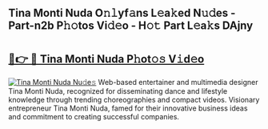 ## Tina Monti Nuda O𝚗𝚕yf𝚊ns L𝚎a𝚔ed N𝚞𝚍es - Part-n2b P𝚑𝚘tos Vi𝚍𝚎o - H𝚘𝚝 Part L𝚎a𝚔s DAjny

# <h2><a href="http://kf3zh4n.oniu.top/?m=Tina+Monti+Nuda">🔗👉 🔴 Tina Monti Nuda P𝚑ot𝚘𝚜 V𝚒d𝚎o</a></h2>

[![Tina Monti Nuda Nu𝚍e𝚜](https://i.imgur.com/0qMVB7G.gif)](http://kf3zh4n.oniu.top/?m=Tina+Monti+Nuda)
Web-based entertainer and multimedia designer Tina Monti Nuda, recognized for disseminating dance and lifestyle knowledge through trending choreographies and compact videos. Visionary entrepreneur Tina Monti Nuda, famed for their innovative business ideas and commitment to creating successful companies.  

